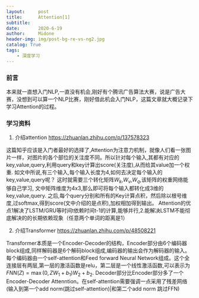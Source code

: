 ```yaml
---
layout:     post
title:      Attention[1]
subtitle:   
date:       2020-6-19
author:     Midone
header-img: img/post-bg-re-vs-ng2.jpg
catalog: True
tags:
    - 深度学习
---
```


### 前言
本来就一直想入门NLP,一直没有机会,刚好有个腾讯广告算法大赛，说是广告大赛，没想到可以算一个NLP比赛，刚好借此机会入门NLP，这篇文章就大概记录下学习Attention的过程。

### 学习资料
1. 介绍attention https://zhuanlan.zhihu.com/p/137578323

这篇知乎应该是入门者最好的选择了,Attention为注意力机制，就像人们看一张图片一样，对图片的各个部位的关注度不同。所以针对每个输入,其都有对应的key,value,query,利用query和key计算出score(关注度),从而给其value加一个权重. 如文中所说,有三个输入,每个输入长度为4,如何去决定每个输入的key,value,query呢？ 这时就需要三个转化矩阵$W_k$,$W_v$,$W_q$,该矩阵的权重网络能够自己学习, 文中矩阵维度为4x3,那么即可将每个输入都转化成3维的key,value,query. 之后,每个query分别和所有的Key计算点积，然后除以根号维度,过softmax,得到score(文中介绍的是点积),加权相加得到输出。 Attention的优点1解决了LSTM/GRU等时间t依赖时间t-1的计算,能够并行,2.能解决LSTM不能彻底解决的的长期依赖现象（任意两个单词的距离是1）

2. 介绍Transformer https://zhuanlan.zhihu.com/p/48508221

Transformer本质是一个Encoder-Decoder的结构，Encoder部分由6个编码器block组成,同样解码器是6个解码block组成,编码器的输出会作为解码器的输入。 每个编码器由一个self-attention和Feed forward Neural Network组成。这个全连接层有两层,第一层的激活函数是relu，第二层是一个线性激活函数,可以表示为$FNN(Z) = \max (0,ZW_1+b_1)W_2+b_2$. Decoder部分比Encoder部分多了一个Encoder-Decoder Attenntion。在self-attention需要强调一点采用了残差网络(输入到第一个add norm(跳过self-attention)|和第二个add norm 跳过FFN)
